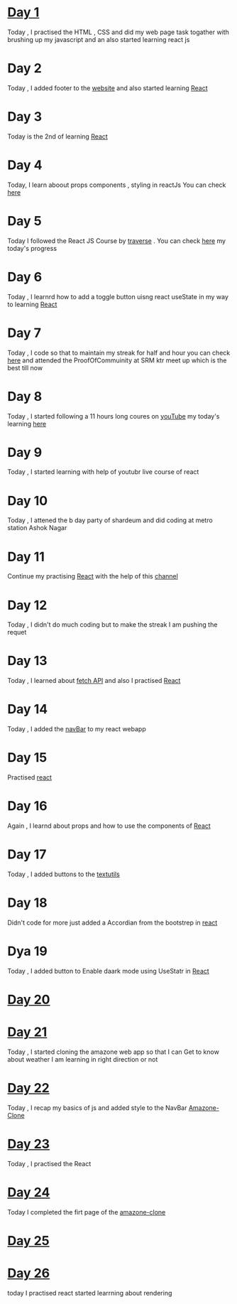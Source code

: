 
# [Day 1](https://github.com/Anshojha/WebPage-3rd-Task/commit/88b54f41136dfa67450b9144f85ab5af0fd90d49) 
Today , I practised the HTML , CSS and did my web page task togather with brushing up my javascript and an also started learning react js
# Day 2
Today , I added footer to the [website](https://github.com/Anshojha/WebPage-3rd-Task/commit/857487029e4380ecddcd630a699e51116900cf92) and also started learning [React](https://github.com/Anshojha/React_Js/commit/f51fbbefe29f2ecc6ff9d53bd872012972859014)
# Day 3
Today is the 2nd of learning [React](https://github.com/Anshojha/React_Js/commit/07f78f95eba8b4eef15c9c98d978adae2a560578) 
# Day 4
Today, I learn aboout props components , styling in reactJs You can check [here](https://github.com/Anshojha/React_Js/commit/e10b297ac9d10c00abb10ac30241a5d944708c53)
# Day 5
Today I followed the React JS Course by [traverse](https://www.youtube.com/watch?v=w7ejDZ8SWv8&t=4047s) . You can check [here](https://github.com/Anshojha/React_Js/commit/5f5434b61d9b8ed0f7cf88158d8f27d16e68fe80) my today's progress 
# Day 6
Today , I learnrd how to add a toggle button uisng react useState in my way to learning [React](https://github.com/Anshojha/React_Js/commit/00702e5b8b4acf857e3cb54851d2d65768781df8)
# Day 7
Today , I code so that to maintain my streak for half and hour you can check [here](https://github.com/Anshojha/React_Js/commit/eae7241ba1cbc960b8410009a1d85111952bfc26) and attended the ProofOfCommuinity at SRM ktr meet up which is the best till now 
# Day 8 
Today , I started following a 11 hours long coures on [youTube](https://www.youtube.com/watch?v=bMknfKXIFA8&t=1771s) my today's learning [here](https://github.com/Anshojha/React_Js/commit/7f9e929d8b75dfc4a8335499c3a0c7ae8dbb9dfc)
# Day 9
Today , I started learning with help of youtubr live course of react
# Day 10
Today , I attened the b day party of shardeum and did coding at metro station Ashok Nagar
# Day 11 
Continue my practising [React](https://github.com/Anshojha/React_Js/commit/a6a769a83dc40e87f1678c39712f5a0c7afa381b) with the help of this [channel](https://www.youtube.com/watch?v=bmpI252DmiI&t=559s) 
# Day 12 
Today , I didn't do much coding but to make the streak I am pushing the requet
# Day 13
Today , I learned about [fetch API](https://github.com/Anshojha/JavaScript/commit/25b1f2099c0c56073b16f7c796a901d3d77f8fd5) and also I practised [React](https://github.com/Anshojha/React_Js/commit/e5955bc43e3c271e17f36d563f8dc33947ef59ad)
# Day 14
Today , I added the [navBar](https://github.com/Anshojha/React_Js/commit/14385f75ca3f7af3f0bbe21c8e09557901b2130a) to my react webapp
# Day 15 
 Practised [react](https://github.com/Anshojha/React_Js/commit/9f2f761a9d0ba9c1e5a3b2c682e47642fdcf89ff)
# Day 16
Again , I learnd about props and how to use the components of [React](https://github.com/Anshojha/React_Js/commit/68fe9ecbfa710447ee810142cd057c575e7996a9)
# Day 17 
Today , I added buttons to the [textutils](https://github.com/Anshojha/React_Js/commit/be5f5118f9c95d39b47b14842e199b6496b58bf9) 
# Day 18
Didn't code for more just added a Accordian from the bootstrep in [react](https://github.com/Anshojha/React_Js/commit/9affb81035b7848899e5bcc9904d534db0f04709)
# Dya 19 
Today , I added button to Enable daark mode using UseStatr in [React](https://github.com/Anshojha/React_Js/commit/1898de9625cc12e52fc7c020f51afa6bed79c286)
# [Day 20](https://github.com/Anshojha/React_Js/commit/e8717bf35afac40ce97db87076f4867c2459ce49)
# [Day 21](https://github.com/Anshojha/React_Js/commit/681eb142bba64e8f641909c6b8e0a7cc1987f8cc)
Today , I started cloning the amazone web app so that I can Get to know about weather I am learning in right direction or not
# [Day 22](https://github.com/Anshojha/React_Js/commit/1fc9618ec0572880838d3fd3bd7c5c1c53c0a076)
Today , I recap my basics of js and added style to the NavBar [Amazone-Clone](https://github.com/Anshojha/React_Js/tree/main/amazone-clone)
# [Day 23](https://github.com/Anshojha/React_Js/commit/75210842feef4e39584c097a477601b908c34f96)
Today , I practised the React
# [Day 24](https://github.com/Anshojha/React_Js/commit/eec0177a750ad4b47cba8bf9c8c95436e4228b83) 
Today I completed the firt page of the [amazone-clone](https://github.com/Anshojha/React_Js/tree/main/amazone-clone)
# [Day 25](https://github.com/Anshojha/React_Js/commit/0ff2ffd01f3e1525c42782635dc16cb431f3a761) 
# [Day 26](https://github.com/Anshojha/React_Js/commit/40554d48d8b62be3851e8bf1a129747155c4bbe3)
today I practised react started learrning about rendering
